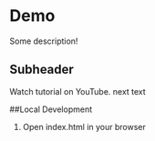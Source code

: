 # Demo

Some description!

## Subheader

Watch tutorial on YouTube.
next text

##Local Development

1. Open index.html in your browser